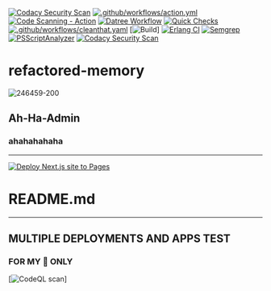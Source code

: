 [![Codacy Security Scan](https://github.com/ah-ha-admin/refactored-memory/actions/workflows/codacy.yml/badge.svg?branch=main&event=workflow_run)](https://github.com/ah-ha-admin/refactored-memory/actions/workflows/codacy.yml)
[![.github/workflows/action.yml](https://github.com/ah-ha-admin/refactored-memory/actions/workflows/action.yml/badge.svg?branch=main&event=create)](https://github.com/ah-ha-admin/refactored-memory/actions/workflows/action.yml)
[![Code Scanning - Action](https://github.com/ah-ha-admin/refactored-memory/actions/workflows/codeql-analysis.yml/badge.svg)](https://github.com/ah-ha-admin/refactored-memory/actions/workflows/codeql-analysis.yml)
[![Datree Workflow](https://github.com/ah-ha-admin/refactored-memory/actions/workflows/datree-validation.yml/badge.svg?branch=main&event=workflow_run)](https://github.com/ah-ha-admin/refactored-memory/actions/workflows/datree-validation.yml)
[![Quick Checks](https://github.com/ah-ha-admin/refactored-memory/actions/workflows/checks.yml/badge.svg?event=create)](https://github.com/ah-ha-admin/refactored-memory/actions/workflows/checks.yml)
[![.github/workflows/cleanthat.yaml](https://github.com/ah-ha-admin/refactored-memory/actions/workflows/cleanthat.yaml/badge.svg?branch=main&event=workflow_run)](https://github.com/ah-ha-admin/refactored-memory/actions/workflows/cleanthat.yaml)
[![Build](https://github.com/termux/termux-app/actions/workflows/debug_build.yml/badge.svg)]
[![Erlang CI](https://github.com/ah-ha-admin/refactored-memory/actions/workflows/erlang.yml/badge.svg?event=push)](https://github.com/ah-ha-admin/refactored-memory/actions/workflows/erlang.yml)
[![Semgrep](https://github.com/ah-ha-admin/refactored-memory/actions/workflows/semgrep.yml/badge.svg?branch=main&event=push)](https://github.com/ah-ha-admin/refactored-memory/actions/workflows/semgrep.yml)
[![PSScriptAnalyzer](https://github.com/ah-ha-admin/refactored-memory/actions/workflows/powershell.yml/badge.svg)](https://github.com/ah-ha-admin/refactored-memory/actions/workflows/powershell.yml)
[![Codacy Security Scan](https://github.com/ah-ha-admin/refactored-memory/actions/workflows/codacy.yml/badge.svg)](https://github.com/ah-ha-admin/refactored-memory/actions/workflows/codacy.yml)
# refactored-memory
![246459-200](https://user-images.githubusercontent.com/118419708/205466524-0d919823-fddd-464c-a4b8-c05b25c01b6e.png)
## Ah-Ha-Admin ##
### ahahahahaha ###
------------------
[![Deploy Next.js site to Pages](https://github.com/ah-ha-admin/refactored-memory/actions/workflows/nextjs.yml/badge.svg?branch=main&event=page_build)](https://github.com/ah-ha-admin/refactored-memory/actions/workflows/nextjs.yml)
# README.md
------------
## MULTIPLE DEPLOYMENTS AND APPS TEST
### FOR MY 👀 ONLY
[![CodeQL scan](https://github.com/jedisct1/libsodium/actions/workflows/codeql-analysis.yml/badge.svg)]
